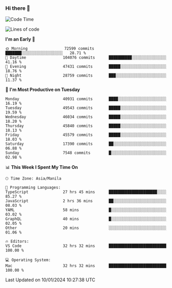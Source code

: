 ### Hi there 👋

<!--START_SECTION:waka-->
![Code Time](http://img.shields.io/badge/Code%20Time-4%2C690%20hrs%2035%20mins-blue)

![Lines of code](https://img.shields.io/badge/From%20Hello%20World%20I%27ve%20Written-108.3%20million%20lines%20of%20code-blue)

**I'm an Early 🐤** 

```text
🌞 Morning                72599 commits       ███████░░░░░░░░░░░░░░░░░░   28.71 % 
🌆 Daytime                104076 commits      ██████████░░░░░░░░░░░░░░░   41.16 % 
🌃 Evening                47431 commits       █████░░░░░░░░░░░░░░░░░░░░   18.76 % 
🌙 Night                  28759 commits       ███░░░░░░░░░░░░░░░░░░░░░░   11.37 % 
```
📅 **I'm Most Productive on Tuesday** 

```text
Monday                   40931 commits       ████░░░░░░░░░░░░░░░░░░░░░   16.19 % 
Tuesday                  49543 commits       █████░░░░░░░░░░░░░░░░░░░░   19.59 % 
Wednesday                46034 commits       █████░░░░░░░░░░░░░░░░░░░░   18.20 % 
Thursday                 45840 commits       █████░░░░░░░░░░░░░░░░░░░░   18.13 % 
Friday                   45579 commits       █████░░░░░░░░░░░░░░░░░░░░   18.03 % 
Saturday                 17390 commits       ██░░░░░░░░░░░░░░░░░░░░░░░   06.88 % 
Sunday                   7548 commits        █░░░░░░░░░░░░░░░░░░░░░░░░   02.98 % 
```


📊 **This Week I Spent My Time On** 

```text
🕑︎ Time Zone: Asia/Manila

💬 Programming Languages: 
TypeScript               27 hrs 45 mins      █████████████████████░░░░   85.27 % 
JavaScript               2 hrs 36 mins       ██░░░░░░░░░░░░░░░░░░░░░░░   08.03 % 
YAML                     58 mins             █░░░░░░░░░░░░░░░░░░░░░░░░   03.02 % 
GraphQL                  40 mins             █░░░░░░░░░░░░░░░░░░░░░░░░   02.05 % 
Other                    20 mins             ░░░░░░░░░░░░░░░░░░░░░░░░░   01.06 % 

🔥 Editors: 
VS Code                  32 hrs 32 mins      █████████████████████████   100.00 % 

💻 Operating System: 
Mac                      32 hrs 32 mins      █████████████████████████   100.00 % 
```


 Last Updated on 10/01/2024 10:27:38 UTC
<!--END_SECTION:waka-->


<!--
**rad182/rad182** is a ✨ _special_ ✨ repository because its `README.md` (this file) appears on your GitHub profile.

Here are some ideas to get you started:

- 🔭 I’m currently working on ...
- 🌱 I’m currently learning ...
- 👯 I’m looking to collaborate on ...
- 🤔 I’m looking for help with ...
- 💬 Ask me about ...
- 📫 How to reach me: ...
- 😄 Pronouns: ...
- ⚡ Fun fact: ...
-->
